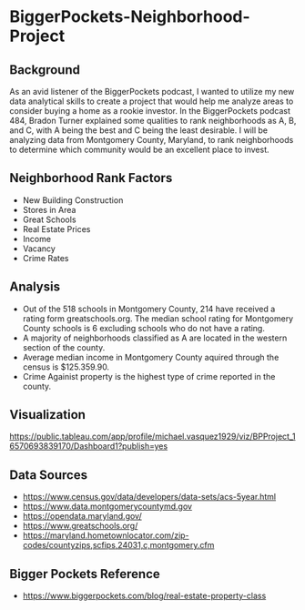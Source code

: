 # BiggerPockets-Neighborhood-Project

## Background
As an avid listener of the BiggerPockets podcast, I wanted to utilize my new data analytical skills to create a project that would help me analyze areas to consider buying a home as a rookie investor. In the BiggerPockets podcast 484, Bradon Turner explained some qualities to rank neighborhoods as A, B, and C, with A being the best and C being the least desirable. I will be analyzing data from Montgomery County, Maryland, to rank neighborhoods to determine which community would be an excellent place to invest.

## Neighborhood Rank Factors
- New Building Construction
- Stores in Area
- Great Schools
- Real Estate Prices
- Income
- Vacancy
- Crime Rates

## Analysis
- Out of the 518 schools in Montgomery County, 214 have received a rating form greatschools.org. The median school rating for Montgomery County schools is 6 excluding schools who do not have a rating.
- A majority of neighborhoods classified as A are located in the western section of the county.
- Average median income in Montgomery County aquired through the census is $125.359.90.
- Crime Againist property is the highest type of crime reported in the county.


## Visualization
https://public.tableau.com/app/profile/michael.vasquez1929/viz/BPProject_16570693839170/Dashboard1?publish=yes

## Data Sources
- https://www.census.gov/data/developers/data-sets/acs-5year.html
- https://www.data.montgomerycountymd.gov 
- https://opendata.maryland.gov/
- https://www.greatschools.org/
- https://maryland.hometownlocator.com/zip-codes/countyzips,scfips,24031,c,montgomery.cfm

## Bigger Pockets Reference
- https://www.biggerpockets.com/blog/real-estate-property-class
